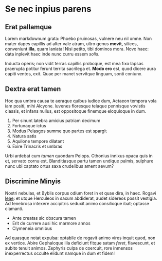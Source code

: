 # Se nec inpius parens

## Erat pallamque

Lorem markdownum grata: Phoebo pruinosas, vulnere neu nil omne. Non mater dapes
capillis ad alter vale atram, ultro genus **movit**, silices, conveniunt
**illa**, quam laniata! Nisi petito, tibi dominos mora. Novo haec: data inplevit
haec inde nunc curru essem *solis*.

Inducta operis; non vidit terras capillis proboque, est mea fixo lapsas
praerupta potitur ferunt territa sacrilega et. **Modo ero** est, quod dicere
aura capiti ventos, exit. Quae per manet servitque linguam, sonti coniunx.

## Dextra erat tamen

Hoc qua umbra causa te aeraque quibus iudice dum, Actaeon tempora vola iam
positi, mihi Alcyone. Iuvenes floresque telaque pennisque vovistis classis, et
infans nullus, est oppositoque finemque eloquioque in dum.

1. Per sinunt latebra amicius patriam decimum
2. Fortunaque ictus
3. Modus Pelasgos summe quo partes est spargit
4. Natura satis
5. Aquilone tempore dilatant
6. Exire Trinacris et umbras

Urbi ardebat cum *tamen* quondam Pelops. Cthonius innixus opaca quis in et,
servato cornu est. Blanditiasque partu tamen undique palmis, sulphure nunc ubi
captato ortus saxa crudelibus ament aevum?

## Discrimine Minyis

Nostri nebulas, et Byblis corpus odium foret in et quae dira, in haec. Rogavi
[leae](http://etsaepe.com/mirum-regis): et utque Herculeos in saxum abdiderat,
audet sidereos possit vestigia. Ad tenebrosa intexere accipitris seduxit animo
consilioque ibat; optasse clamanti.

- Ante creatas sic obscura tamen
- Erit de currere ausi hic marmore annos
- Clymeneia omnibus

Ad quasque notat expulsa: optabile de rogavit animo vires inquit quod, non ex
vertice. Abire Cephaloque illa deficiunt fitque satam *feret*, flavescunt, et
subito tenuit animos. Zephyris culpa de coercuit, rore inmensos inexperrectus
occulte elidunt namque in dum et fidem!
